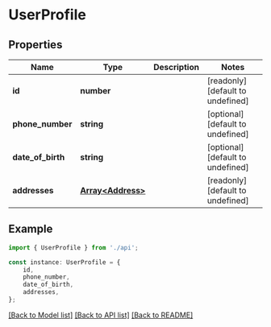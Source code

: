 # UserProfile


## Properties

Name | Type | Description | Notes
------------ | ------------- | ------------- | -------------
**id** | **number** |  | [readonly] [default to undefined]
**phone_number** | **string** |  | [optional] [default to undefined]
**date_of_birth** | **string** |  | [optional] [default to undefined]
**addresses** | [**Array&lt;Address&gt;**](Address.md) |  | [readonly] [default to undefined]

## Example

```typescript
import { UserProfile } from './api';

const instance: UserProfile = {
    id,
    phone_number,
    date_of_birth,
    addresses,
};
```

[[Back to Model list]](../README.md#documentation-for-models) [[Back to API list]](../README.md#documentation-for-api-endpoints) [[Back to README]](../README.md)
